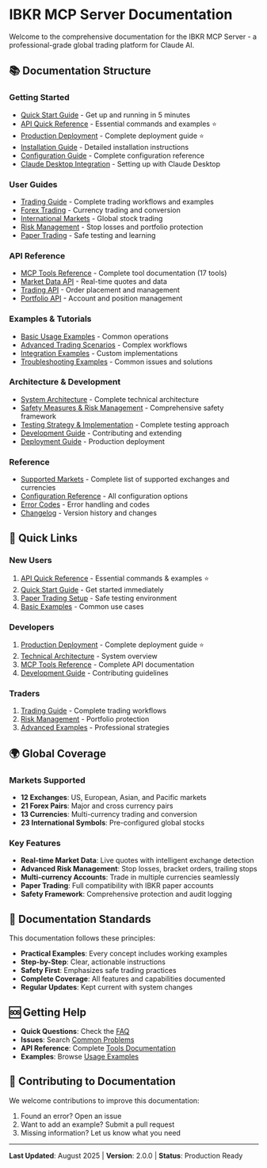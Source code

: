 # IBKR MCP Server Documentation

Welcome to the comprehensive documentation for the IBKR MCP Server - a professional-grade global trading platform for Claude AI.

## 📚 Documentation Structure

### **Getting Started**
- [Quick Start Guide](guides/quick-start.md) - Get up and running in 5 minutes
- [API Quick Reference](API_QUICK_REFERENCE.md) - Essential commands and examples ⭐
- [Production Deployment](PRODUCTION_DEPLOYMENT.md) - Complete deployment guide ⭐
- [Installation Guide](guides/installation.md) - Detailed installation instructions
- [Configuration Guide](guides/configuration.md) - Complete configuration reference
- [Claude Desktop Integration](guides/claude-integration.md) - Setting up with Claude Desktop

### **User Guides**
- [Trading Guide](guides/trading.md) - Complete trading workflows and examples
- [Forex Trading](guides/forex.md) - Currency trading and conversion
- [International Markets](guides/international.md) - Global stock trading
- [Risk Management](guides/risk-management.md) - Stop losses and portfolio protection
- [Paper Trading](guides/paper-trading.md) - Safe testing and learning

### **API Reference**
- [MCP Tools Reference](api/tools.md) - Complete tool documentation (17 tools)
- [Market Data API](api/market-data.md) - Real-time quotes and data
- [Trading API](api/trading.md) - Order placement and management
- [Portfolio API](api/portfolio.md) - Account and position management

### **Examples & Tutorials**
- [Basic Usage Examples](examples/basic-usage.md) - Common operations
- [Advanced Trading Scenarios](examples/advanced-trading.md) - Complex workflows
- [Integration Examples](examples/integrations.md) - Custom implementations
- [Troubleshooting Examples](examples/troubleshooting.md) - Common issues and solutions

### **Architecture & Development**
- [System Architecture](architecture/system-architecture.md) - Complete technical architecture
- [Safety Measures & Risk Management](architecture/safety-measures.md) - Comprehensive safety framework
- [Testing Strategy & Implementation](architecture/testing-strategy.md) - Complete testing approach
- [Development Guide](guides/development.md) - Contributing and extending
- [Deployment Guide](../DEPLOYMENT_GUIDE.md) - Production deployment

### **Reference**
- [Supported Markets](reference/markets.md) - Complete list of supported exchanges and currencies
- [Configuration Reference](reference/configuration.md) - All configuration options
- [Error Codes](reference/errors.md) - Error handling and codes
- [Changelog](../CHANGELOG.md) - Version history and changes

## 🚀 Quick Links

### **New Users**
1. [API Quick Reference](API_QUICK_REFERENCE.md) - Essential commands & examples ⭐
2. [Quick Start Guide](guides/quick-start.md) - Get started immediately
3. [Paper Trading Setup](guides/paper-trading.md) - Safe testing environment  
4. [Basic Examples](examples/basic-usage.md) - Common use cases

### **Developers**
1. [Production Deployment](PRODUCTION_DEPLOYMENT.md) - Complete deployment guide ⭐
2. [Technical Architecture](../TECHNICAL_ARCHITECTURE.md) - System overview
3. [MCP Tools Reference](api/tools.md) - Complete API documentation
4. [Development Guide](guides/development.md) - Contributing guidelines

### **Traders**
1. [Trading Guide](guides/trading.md) - Complete trading workflows
2. [Risk Management](guides/risk-management.md) - Portfolio protection
3. [Advanced Examples](examples/advanced-trading.md) - Professional strategies

## 🌍 Global Coverage

### **Markets Supported**
- **12 Exchanges**: US, European, Asian, and Pacific markets
- **21 Forex Pairs**: Major and cross currency pairs
- **13 Currencies**: Multi-currency trading and conversion
- **23 International Symbols**: Pre-configured global stocks

### **Key Features**
- **Real-time Market Data**: Live quotes with intelligent exchange detection
- **Advanced Risk Management**: Stop losses, bracket orders, trailing stops
- **Multi-currency Accounts**: Trade in multiple currencies seamlessly
- **Paper Trading**: Full compatibility with IBKR paper accounts
- **Safety Framework**: Comprehensive protection and audit logging

## 📖 Documentation Standards

This documentation follows these principles:
- **Practical Examples**: Every concept includes working examples
- **Step-by-Step**: Clear, actionable instructions
- **Safety First**: Emphasizes safe trading practices
- **Complete Coverage**: All features and capabilities documented
- **Regular Updates**: Kept current with system changes

## 🆘 Getting Help

- **Quick Questions**: Check the [FAQ](guides/faq.md)
- **Issues**: Search [Common Problems](examples/troubleshooting.md)
- **API Reference**: Complete [Tools Documentation](api/tools.md)
- **Examples**: Browse [Usage Examples](examples/basic-usage.md)

## 📝 Contributing to Documentation

We welcome contributions to improve this documentation:
1. Found an error? Open an issue
2. Want to add an example? Submit a pull request
3. Missing information? Let us know what you need

---

**Last Updated**: August 2025 | **Version**: 2.0.0 | **Status**: Production Ready
